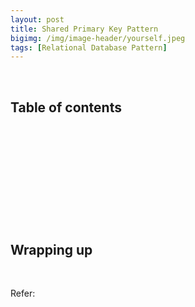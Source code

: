 ```yaml
---
layout: post
title: Shared Primary Key Pattern
bigimg: /img/image-header/yourself.jpeg
tags: [Relational Database Pattern]
---
```





<br>

## Table of contents





<br>

## 






<br>

## 






<br>

## 





<br>

## Wrapping up




<br>

Refer:

[]()